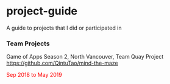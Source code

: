 # project-guide
A guide to projects that I did or participated in

### Team Projects

Game of Apps Season 2, North Vancouver, Team Quay Project
https://github.com/QintuTao/mind-the-maze
<p style="color:red"> Sep 2018 to May 2019 </p> 

